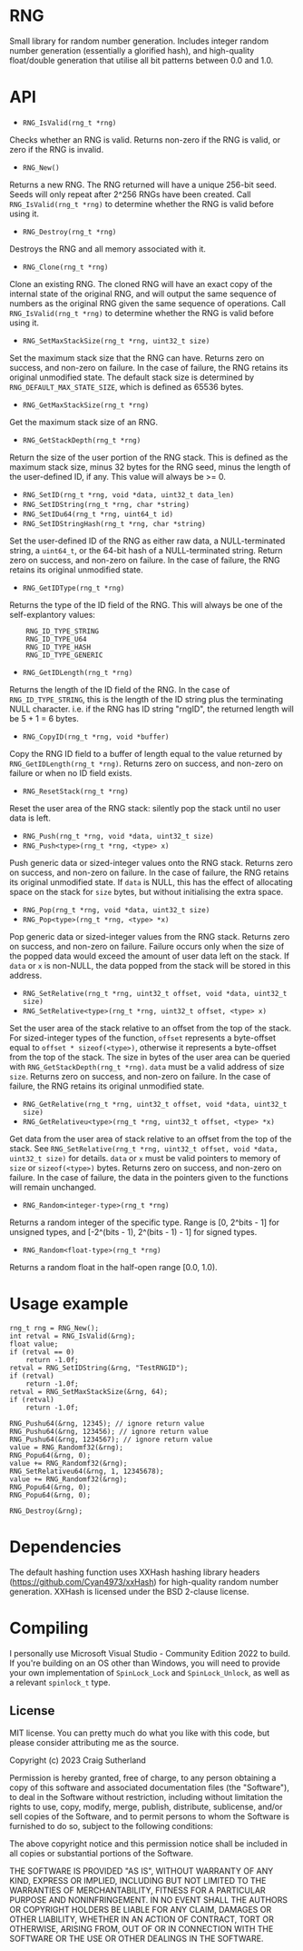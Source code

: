 RNG
===

Small library for random number generation. Includes integer random number generation (essentially a glorified hash), and high-quality float/double generation that utilise all bit patterns between 0.0 and 1.0.

API
===

- ```RNG_IsValid(rng_t *rng)```

Checks whether an RNG is valid. Returns non-zero if the RNG is valid, or zero if the RNG is invalid.

- ```RNG_New()``` 

Returns a new RNG. The RNG returned will have a unique 256-bit seed. Seeds will only repeat after 2^256 RNGs have been created. Call ```RNG_IsValid(rng_t *rng)``` to determine whether the RNG is valid before using it.

- ```RNG_Destroy(rng_t *rng)``` 

Destroys the RNG and all memory associated with it.

- ```RNG_Clone(rng_t *rng)```

Clone an existing RNG. The cloned RNG will have an exact copy of the internal state of the original RNG, and will output the same sequence of numbers as the original RNG given the same sequence of operations. Call ```RNG_IsValid(rng_t *rng)``` to determine whether the RNG is valid before using it.

- ```RNG_SetMaxStackSize(rng_t *rng, uint32_t size)```

Set the maximum stack size that the RNG can have. Returns zero on success, and non-zero on failure. In the case of failure, the RNG retains its original unmodified state. The default stack size is determined by ```RNG_DEFAULT_MAX_STATE_SIZE```, which is defined as 65536 bytes.

- ```RNG_GetMaxStackSize(rng_t *rng)```

Get the maximum stack size of an RNG.

- ```RNG_GetStackDepth(rng_t *rng)```

Return the size of the user portion of the RNG stack. This is defined as the maximum stack size, minus 32 bytes for the RNG seed, minus the length of the user-defined ID, if any. This value will always be >= 0.

- ```RNG_SetID(rng_t *rng, void *data, uint32_t data_len)```
- ```RNG_SetIDString(rng_t *rng, char *string)```
- ```RNG_SetIDu64(rng_t *rng, uint64_t id)```
- ```RNG_SetIDStringHash(rng_t *rng, char *string)```

Set the user-defined ID of the RNG as either raw data, a NULL-terminated string, a ```uint64_t```, or the 64-bit hash of a NULL-terminated string. Return zero on success, and non-zero on failure. In the case of failure, the RNG retains its original unmodified state.

- ```RNG_GetIDType(rng_t *rng)```

Returns the type of the ID field of the RNG. This will always be one of the self-explantory values:

        RNG_ID_TYPE_STRING
        RNG_ID_TYPE_U64
        RNG_ID_TYPE_HASH
        RNG_ID_TYPE_GENERIC

- ```RNG_GetIDLength(rng_t *rng)```

Returns the length of the ID field of the RNG. In the case of ```RNG_ID_TYPE_STRING```, this is the length of the ID string plus the terminating NULL character. i.e. if the RNG has ID string "rngID", the returned length will be 5 + 1 = 6 bytes.

- ```RNG_CopyID(rng_t *rng, void *buffer)```

Copy the RNG ID field to a buffer of length equal to the value returned by ```RNG_GetIDLength(rng_t *rng)```. Returns zero on success, and non-zero on failure or when no ID field exists.

- ```RNG_ResetStack(rng_t *rng)```

Reset the user area of the RNG stack: silently pop the stack until no user data is left.

- ```RNG_Push(rng_t *rng, void *data, uint32_t size)```
- ```RNG_Push<type>(rng_t *rng, <type> x)```

Push generic data or sized-integer values onto the RNG stack. Returns zero on success, and non-zero on failure. In the case of failure, the RNG retains its original unmodified state. If ```data``` is NULL, this has the effect of allocating space on the stack for ```size``` bytes, but without initialising the extra space.

- ```RNG_Pop(rng_t *rng, void *data, uint32_t size)```
- ```RNG_Pop<type>(rng_t *rng, <type> *x)```

Pop generic data or sized-integer values from the RNG stack. Returns zero on success, and non-zero on failure. Failure occurs only when the size of the popped data would exceed the amount of user data left on the stack. If ```data``` or ```x``` is non-NULL, the data popped from the stack will be stored in this address.

- ```RNG_SetRelative(rng_t *rng, uint32_t offset, void *data, uint32_t size)```
- ```RNG_SetRelative<type>(rng_t *rng, uint32_t offset, <type> x)```

Set the user area of the stack relative to an offset from the top of the stack. For sized-integer types of the function, ```offset``` represents a byte-offset equal to ```offset * sizeof(<type>)```, otherwise it represents a byte-offset from the top of the stack. The size in bytes of the user area can be queried with ```RNG_GetStackDepth(rng_t *rng)```. ```data``` must be a valid address of size ```size```. Returns zero on success, and non-zero on failure. In the case of failure, the RNG retains its original unmodified state.

- ```RNG_GetRelative(rng_t *rng, uint32_t offset, void *data, uint32_t size)```
- ```RNG_GetRelativeu<type>(rng_t *rng, uint32_t offset, <type> *x)```

Get data from the user area of stack relative to an offset from the top of the stack. See ```RNG_SetRelative(rng_t *rng, uint32_t offset, void *data, uint32_t size)``` for details. ```data``` or ```x``` must be valid pointers to memory of ```size``` or ```sizeof(<type>)``` bytes. Returns zero on success, and non-zero on failure. In the case of failure, the data in the pointers given to the functions will remain unchanged.

- ```RNG_Random<integer-type>(rng_t *rng)```

Returns a random integer of the specific type. Range is [0, 2^bits - 1] for unsigned types, and [-2^(bits - 1), 2^(bits - 1) - 1] for signed types.

- ```RNG_Random<float-type>(rng_t *rng)```

Returns a random float in the half-open range [0.0, 1.0).

Usage example
=============

```
rng_t rng = RNG_New();
int retval = RNG_IsValid(&rng);
float value;
if (retval == 0)
    return -1.0f;
retval = RNG_SetIDString(&rng, "TestRNGID");
if (retval)
    return -1.0f;
retval = RNG_SetMaxStackSize(&rng, 64);
if (retval)
    return -1.0f;

RNG_Pushu64(&rng, 12345); // ignore return value
RNG_Pushu64(&rng, 123456); // ignore return value
RNG_Pushu64(&rng, 1234567); // ignore return value
value = RNG_Randomf32(&rng);
RNG_Popu64(&rng, 0);
value += RNG_Randomf32(&rng);
RNG_SetRelativeu64(&rng, 1, 12345678);
value += RNG_Randomf32(&rng);
RNG_Popu64(&rng, 0);
RNG_Popu64(&rng, 0);

RNG_Destroy(&rng);

```

Dependencies
============

The default hashing function uses XXHash hashing library headers (https://github.com/Cyan4973/xxHash) for high-quality random number generation. XXHash is licensed under the BSD 2-clause license.

Compiling
=========

I personally use Microsoft Visual Studio - Community Edition 2022 to build. If you're building on an OS other than Windows, you will need to provide your own implementation of ```SpinLock_Lock``` and ```SpinLock_Unlock```, as well as a relevant ```spinlock_t``` type.

License
-------

MIT license. You can pretty much do what you like with this code, but please consider attributing me as the source.

Copyright (c) 2023 Craig Sutherland

Permission is hereby granted, free of charge, to any person obtaining a copy of this software and associated documentation files (the "Software"), to deal in the Software without restriction, including without limitation the rights to use, copy, modify, merge, publish, distribute, sublicense, and/or sell copies of the Software, and to permit persons to whom the Software is furnished to do so, subject to the following conditions:

The above copyright notice and this permission notice shall be included in all copies or substantial portions of the Software.

THE SOFTWARE IS PROVIDED "AS IS", WITHOUT WARRANTY OF ANY KIND, EXPRESS OR IMPLIED, INCLUDING BUT NOT LIMITED TO THE WARRANTIES OF MERCHANTABILITY, FITNESS FOR A PARTICULAR PURPOSE AND NONINFRINGEMENT. IN NO EVENT SHALL THE AUTHORS OR COPYRIGHT HOLDERS BE LIABLE FOR ANY CLAIM, DAMAGES OR OTHER LIABILITY, WHETHER IN AN ACTION OF CONTRACT, TORT OR OTHERWISE, ARISING FROM, OUT OF OR IN CONNECTION WITH THE SOFTWARE OR THE USE OR OTHER DEALINGS IN THE SOFTWARE.
